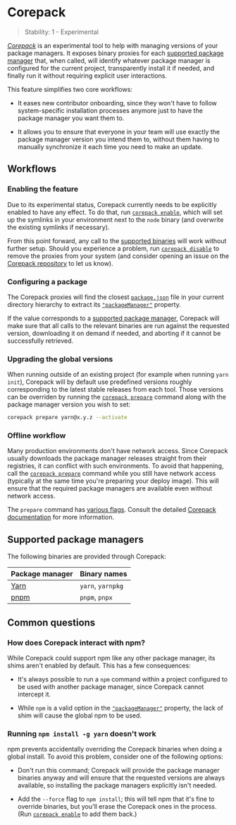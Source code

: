 # Corepack

<!-- introduced_in=v16.9.0 -->

<!-- type=misc -->

<!-- YAML
added:
  - v16.9.0
  - v14.19.0
-->

> Stability: 1 - Experimental

_[Corepack][]_ is an experimental tool to help with
managing versions of your package managers. It exposes binary proxies for
each [supported package manager][] that, when called, will identify whatever
package manager is configured for the current project, transparently install
it if needed, and finally run it without requiring explicit user interactions.

This feature simplifies two core workflows:

* It eases new contributor onboarding, since they won't have to follow
  system-specific installation processes anymore just to have the package
  manager you want them to.

* It allows you to ensure that everyone in your team will use exactly the
  package manager version you intend them to, without them having to
  manually synchronize it each time you need to make an update.

## Workflows

### Enabling the feature

Due to its experimental status, Corepack currently needs to be explicitly
enabled to have any effect. To do that, run [`corepack enable`][], which
will set up the symlinks in your environment next to the `node` binary
(and overwrite the existing symlinks if necessary).

From this point forward, any call to the [supported binaries][] will work
without further setup. Should you experience a problem, run
[`corepack disable`][] to remove the proxies from your system (and consider
opening an issue on the [Corepack repository][] to let us know).

### Configuring a package

The Corepack proxies will find the closest [`package.json`][] file in your
current directory hierarchy to extract its [`"packageManager"`][] property.

If the value corresponds to a [supported package manager][], Corepack will make
sure that all calls to the relevant binaries are run against the requested
version, downloading it on demand if needed, and aborting if it cannot be
successfully retrieved.

### Upgrading the global versions

When running outside of an existing project (for example when running
`yarn init`), Corepack will by default use predefined versions roughly
corresponding to the latest stable releases from each tool. Those versions can
be overriden by running the [`corepack prepare`][] command along with the
package manager version you wish to set:

```bash
corepack prepare yarn@x.y.z --activate
```

### Offline workflow

Many production environments don't have network access. Since Corepack
usually downloads the package manager releases straight from their registries,
it can conflict with such environments. To avoid that happening, call the
[`corepack prepare`][] command while you still have network access (typically at
the same time you're preparing your deploy image). This will ensure that the
required package managers are available even without network access.

The `prepare` command has [various flags][]. Consult the detailed
[Corepack documentation][] for more information.

## Supported package managers

The following binaries are provided through Corepack:

| Package manager | Binary names      |
| --------------- | ----------------- |
| [Yarn][]        | `yarn`, `yarnpkg` |
| [pnpm][]        | `pnpm`, `pnpx`    |

## Common questions

### How does Corepack interact with npm?

While Corepack could support npm like any other package manager, its
shims aren't enabled by default. This has a few consequences:

* It's always possible to run a `npm` command within a project configured to
  be used with another package manager, since Corepack cannot intercept it.

* While `npm` is a valid option in the [`"packageManager"`][] property, the
  lack of shim will cause the global npm to be used.

### Running `npm install -g yarn` doesn't work

npm prevents accidentally overriding the Corepack binaries when doing a global
install. To avoid this problem, consider one of the following options:

* Don't run this command; Corepack will provide the package manager
  binaries anyway and will ensure that the requested versions are always
  available, so installing the package managers explicitly isn't needed.

* Add the `--force` flag to `npm install`; this will tell npm that it's fine to
  override binaries, but you'll erase the Corepack ones in the process. (Run
  [`corepack enable`][] to add them back.)

[Corepack]: https://github.com/nodejs/corepack
[Corepack documentation]: https://github.com/nodejs/corepack#readme
[Corepack repository]: https://github.com/nodejs/corepack
[Yarn]: https://yarnpkg.com
[`"packageManager"`]: packages.md#packagemanager
[`corepack disable`]: https://github.com/nodejs/corepack#corepack-disable--name
[`corepack enable`]: https://github.com/nodejs/corepack#corepack-enable--name
[`corepack prepare`]: https://github.com/nodejs/corepack#corepack-prepare--nameversion
[`package.json`]: packages.md#nodejs-packagejson-field-definitions
[pnpm]: https://pnpm.js.org
[supported binaries]: #supported-package-managers
[supported package manager]: #supported-package-managers
[various flags]: https://github.com/nodejs/corepack#utility-commands
